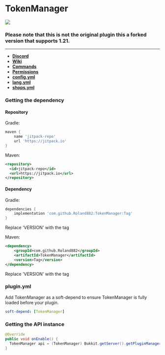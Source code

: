 <h1>TokenManager</h1> 

[![](https://jitpack.io/v/Roland882/TokenManager.svg)](https://jitpack.io/#Roland882/TokenManager)

### Please note that this is not the original plugin this a forked version that supports 1.21.

---

* **[Discord](https://discord.gg/vA4Xg9KqeJ)**
* **[Wiki](https://github.com/Realizedd/TokenManager/wiki)**
* **[Commands](https://github.com/Realizedd/TokenManager/wiki/commands)**
* **[Permissions](https://github.com/Realizedd/TokenManager/wiki/permissions)**
* **[config.yml](https://github.com/Roland882/TokenManager/blob/master/src/main/resources/config.yml)**
* **[lang.yml](https://github.com/Roland882/TokenManager/blob/master/src/main/resources/lang.yml)**
* **[shops.yml](https://github.com/Roland882/TokenManager/blob/master/src/main/resources/shops.yml)**


### Getting the dependency

#### Repository
Gradle:
```groovy
maven {
    name 'jitpack-repo'
    url 'https://jitpack.io'
}
```

Maven:
```xml
<repository>
  <id>jitpack-repo</id>
  <url>https://jitpack.io</url>
</repository>
```

#### Dependency
Gradle:
```groovy
dependencies {
    implementation 'com.github.Roland882:TokenManager:Tag'
}
```  
Replace 'VERSION' with the tag

Maven:
```xml
<dependency>
    <groupId>com.github.Roland882</groupId>
    <artifactId>TokenManager</artifactId>
    <version>Tag</version>
</dependency>
```
Replace 'VERSION' with the tag

### plugin.yml
Add TokenManager as a soft-depend to ensure TokenManager is fully loaded before your plugin.
```yaml
soft-depend: [TokenManager]
```

### Getting the API instance

```java
@Override
public void onEnable() {
  TokenManager api = (TokenManager) Bukkit.getServer().getPluginManager().getPlugin("TokenManager");
}
```
